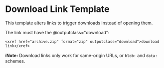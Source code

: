# Download Link Template
This template alters links to trigger downloads instead of opening them.

The link must have the @outputclass="download":
```
<xref href="archive.zip" format="zip" outputclass="download">download link</xref>
```

:information_source:**Note:** Download links only work for same-origin URLs, or `blob:` and `data:` schemes.